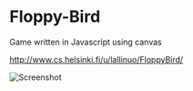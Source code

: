 Floppy-Bird
===========

Game written in Javascript using canvas

http://www.cs.helsinki.fi/u/lallinuo/FloppyBird/

![Screenshot](http://i.imgur.com/oy8dV8E.png)
